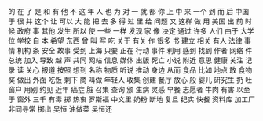 的
在
了
是
和
有
他
不
这
年
人
也
为
对
一
就
都
你
上
中
来
一个
到
而
后
中国
于
很
并
这个
让
可以
大
能
把
去
多
得
过
里
给
问题
又
这样
做
用
美国
出
前
时候
政府
事
其他
发生
所以
使
一些
一样
发现
家
像
决定
通过
许多
人们
由于
大学
位
学校
自
本
希望
东西
曾
叫
写
吃
关于
有关
作
很多
书
建立
相关
有人
法律
事情
机构
条
安全
故事
受到
上海
只要
正在
行动
事件
利用
感到
找到
作者
网络
件
总统
加入
导致
越
声
共同
网站
信息
媒体
出版
死亡
小说
附近
意思
健康
关注
记录
读
关心
报道
按照
想到
名称
物质
听说
推动
身边
从而
食品
比如
地点
敢
食物
奖
做出
外面
吃饭
剩下
商
叫做
年轻人
收集
创建
餐厅
放心
般
婴儿
研究生
扔
吐
窗户
用别
约见
近年
癌症
脏
召集
查询
颁
生病
灵感
早餐
志愿者
牛肉
有害
以至于
窗外
三千
有毒
掷
热衷
罗斯福
中文里
奶粉
断地
复旦
纪实
快餐
资料库
加工厂
非同寻常
掷出
吴恒
油做菜
吴恒还
